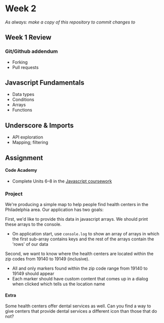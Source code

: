 # Week 2

*As always: make a copy of this repository to commit changes to*

## Week 1 Review

### Git/Github addendum
- Forking
- Pull requests

## Javascript Fundamentals
- Data types
- Conditions
- Arrays
- Functions

## Underscore & Imports
- API exploration
- Mapping; filtering

## Assignment

#### Code Academy

* Complete Units 6–8 in the [Javascript coursework](https://www.codecademy.com/learn/javascript)

### Project

We're producing a simple map to help people find health centers in the
Philadelphia area. Our application has two goals:

First, we'd like to provide this data in javascript arrays. We should
print these arrays to the console.
* On application start, use `console.log` to show an array of arrays
  in which the first sub-array contains keys and the rest of the arrays
  contain the 'rows' of our data

Second, we want to know where the health centers are located within the
zip codes from 19140 to 19149 (inclusive).
* All and only markers found within the zip code range from 19140 to
  19149 should appear
* Each marker should have custom content that comes up in a dialog when
  clicked which tells us the location name

#### Extra

Some health centers offer dental services as well. Can you find a way to
give centers that provide dental services a different icon than those
that do not?

